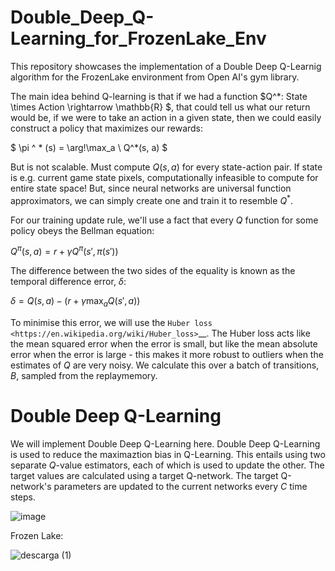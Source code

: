 # Double_Deep_Q-Learning_for_FrozenLake_Env
This repository showcases the implementation of a Double Deep Q-Learnig algorithm for the FrozenLake environment from Open AI's gym library.

The main idea behind Q-learning is that if we had a function $Q^*: State \times Action \rightarrow \mathbb{R} $, that could tell us what our return would be, if we were to take an action in a given state, then we could easily construct a policy that maximizes our rewards: 

$ \pi ^ * (s) = \arg\!\max_a \ Q^*(s, a) $

But is not scalable. Must compute $Q(s,a)$ for every state-action pair. If state is e.g. current game state pixels, computationally infeasible to compute for entire state space! But, since neural networks are universal function approximators, we can simply create one and train it to resemble $Q^*$.

For our training update rule, we'll use a fact that every $Q$ function for some policy obeys the Bellman equation:

$Q^{\pi}(s, a) = r + \gamma Q^{\pi}(s', \pi(s'))$

The difference between the two sides of the equality is known as the temporal difference error, $\delta$:

$\delta = Q(s, a) - (r + \gamma \max_a Q(s', a))$

To minimise this error, we will use the `Huber loss <https://en.wikipedia.org/wiki/Huber_loss>`__. The Huber loss acts like the mean squared error when the error is small, but like the mean absolute error when the error is large - this makes it more robust to outliers when the estimates of $Q$ are very noisy. We calculate this over a batch of transitions, $B$, sampled from the replaymemory.

# Double Deep Q-Learning

We will implement Double Deep Q-Learning here. Double Deep Q-Learning is used to reduce the maximaztion bias in Q-Learning. This entails using two separate $Q$-value estimators, each of which is used to update the other. The target values are calculated using a target Q-network. The target Q-network's parameters are updated to the current networks every $C$ time steps.

![image](https://github.com/M4mbo/Double_Deep_Q-Learning_for_FrozenLake_Env/assets/115642529/a044aa38-dc09-45c4-96f1-7688e795b1a2)

Frozen Lake:

![descarga (1)](https://github.com/M4mbo/Double_Deep_Q-Learning_for_FrozenLake_Env/assets/115642529/1cca1f96-a6fd-4a88-a2d5-aded5ae8ba86)


